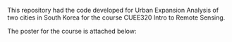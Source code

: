 This repository had the code developed for Urban Expansion Analysis of two cities in South Korea for the course CUEE320 Intro to Remote Sensing.

The poster for the course is attached below:
